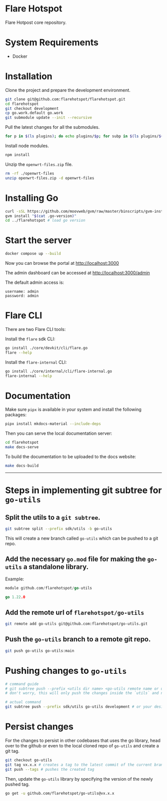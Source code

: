 
# Flare Hotspot
Flare Hotpost core repository.

# System Requirements
- Docker

# Installation

Clone the project and prepare the development environment.
```sh
git clone git@github.com:flarehotspot/flarehotspot.git
cd flarehotspot
git checkout development
cp go.work.default go.work
git submodule update --init --recursive
```

Pull the latest changes for all the submodules.
```sh
for p in $(ls plugins); do echo plugins/$p; for subp in $(ls plugins/${p}); do echo plugins/$p/$subp; cd plugins/$p/$subp; git checkout development && git pull; cd ../../..; done; done
```

Install node modules.

```sh
npm install
```

Unzip the `openwrt-files.zip` file.

```sh
rm -rf ./openwrt-files
unzip openwrt-files.zip -d openwrt-files
```

# Installing Go
```sh
curl -sSL https://github.com/moovweb/gvm/raw/master/binscripts/gvm-installer | bash
gvm install "$(cat .go-version)"
cd ../flarehotspot # load go version
```

# Start the server

```sh
docker compose up --build
```
Now you can browse the portal at [http://localhost:3000](http://localhost:3000)

The admin dashboard can be accessed at [http://localhost:3000/admin](http://localhost:3000/admin)

The default admin access is:
```
username: admin
password: admin
```

# Flare CLI

There are two Flare CLI tools:

Install the `flare` sdk CLI:
```sh
go install ./core/devkit/cli/flare.go
flare --help
```

Install the `flare-internal` CLI:
```sh
go install ./core/internal/cli/flare-internal.go
flare-internal --help
```

# Documentation

Make sure `pipx` is available in your system and install the following packages:

```sh
pipx install mkdocs-material --include-deps
```

Then you can serve the local documentation server:

```sh
cd flarehotspot
make docs-serve
```

To build the documentation to be uploaded to the docs website:

```sh
make docs-build
```

---

# Steps in implementing git subtree for `go-utils`

## Split the utils to a `git subtree`.

```sh
git subtree split --prefix sdk/utils -b go-utils
```

This will create a new branch called `go-utils` which can be pushed to a git repo.

## Add the necessary `go.mod` file for making the `go-utils` a standalone library.

Example:
```go
module github.com/flarehotspot/go-utils

go 1.22.0
```

## Add the remote url of `flarehotspot/go-utils`

```sh
git remote add go-utils git@github.com:flarehotspot/go-utils.git
```

## Push the `go-utils` branch to a remote git repo.
```sh
git push go-utils go-utils:main
```

# Pushing changes to `go-utils`

```sh
# command guide
# git subtree push --prefix <utils dir name> <go-utils remote name or url> <desired local branch to push>
# don't worry, this will only push the changes inside the `utils` and not the entire local branch

# actual command
git subtree push --prefix sdk/utils go-utils development # or your desired local branch e.g. feat/utils-subtree
```

# Persist changes

For the changes to persist in other codebases that uses the go library, head over to the github or even to the local cloned repo of `go-utils` and create a git tag.

```sh
git checkout go-utils
git tag vx.x.x # creates a tag to the latest commit of the current branch
git push --tags # pushes the created tag
```

Then, update the `go-utils` library by specifying the version of the newly pushed tag.
```sh
go get -u github.com/flarehotspot/go-utils@vx.x.x
```

